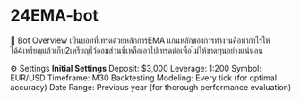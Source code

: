 # 24EMA-bot
🌟 Bot Overview
เป็นบอทที่เทรดด้วยหลักการEMA แกนหลักของการทำงานคือทำกำไรให้ได้4เหรียญแล้วเก็บ2เหรียญไว้ออมส่วนที่เหลือเอาไปเทรดต่อเพื่อไม่ให้ขาดทุนอย่างแน่นอน

⚙️ Settings
**Initial Settings**
Deposit: $3,000
Leverage: 1:200
Symbol: EUR/USD
Timeframe: M30
Backtesting
Modeling: Every tick (for optimal accuracy)
Date Range: Previous year (for thorough performance evaluation)
